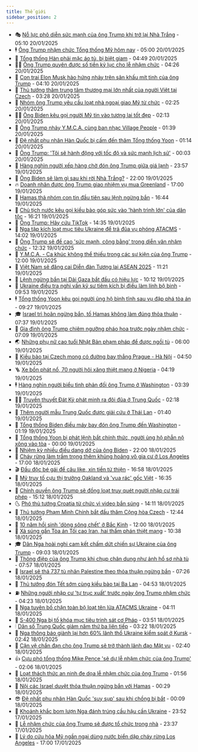 ```yaml
---
title: Thế giới
sidebar_position: 2
---
```


<!-- vnexpress-the-gioi:START -->
- 🎭 [Nỗ lực phô diễn sức mạnh của ông Trump khi trở lại Nhà Trắng](https://vnexpress.net/no-luc-pho-dien-suc-manh-cua-ong-trump-khi-tro-lai-nha-trang-4840898.html) - 05:10 20/01/2025
- 🕴 [Ông Trump nhậm chức Tổng thống Mỹ hôm nay](https://vnexpress.net/ong-trump-nham-chuc-tong-thong-my-hom-nay-4840934.html) - 05:00 20/01/2025
- 🤭 [Tổng thống Hàn phải mặc áo tù, bị biệt giam](https://vnexpress.net/tong-thong-han-phai-mac-ao-tu-bi-biet-giam-4840931.html) - 04:49 20/01/2025
- 🧑‍💻 [Ông Trump quyên được số tiền kỷ lục cho lễ nhậm chức](https://vnexpress.net/ong-trump-quyen-duoc-so-tien-ky-luc-cho-le-nham-chuc-4840983.html) - 04:26 20/01/2025
- 🦏 [Con trai Elon Musk hào hứng nhảy trên sân khấu mít tinh của ông Trump](https://vnexpress.net/con-trai-elon-musk-hao-hung-nhay-tren-san-khau-mit-tinh-cua-ong-trump-4840953.html) - 04:10 20/01/2025
- 🦒 [Thủ tướng thăm trung tâm thương mại lớn nhất của người Việt tại Czech](https://vnexpress.net/thu-tuong-tham-trung-tam-thuong-mai-lon-nhat-cua-nguoi-viet-tai-czech-4840873.html) - 03:28 20/01/2025
- 🌈 [Nhóm ông Trump yêu cầu loạt nhà ngoại giao Mỹ từ chức](https://vnexpress.net/nhom-ong-trump-yeu-cau-loat-nha-ngoai-giao-my-tu-chuc-4840916.html) - 02:25 20/01/2025
- 🧑‍🏫 [Ông Biden kêu gọi người Mỹ tin vào tương lai tốt đẹp](https://vnexpress.net/ong-biden-keu-goi-nguoi-my-tin-vao-tuong-lai-tot-dep-4840886.html) - 02:13 20/01/2025
- 🐲 [Ông Trump nhảy Y.M.C.A. cùng ban nhạc Village People](https://vnexpress.net/ong-trump-nhay-y-m-c-a-cung-ban-nhac-village-people-4840903.html) - 01:39 20/01/2025
- 🦒 [Đệ nhất phu nhân Hàn Quốc bị cấm đến thăm Tổng thống Yoon](https://vnexpress.net/de-nhat-phu-nhan-han-quoc-bi-cam-den-tham-tong-thong-yoon-4840889.html) - 01:14 20/01/2025
- 🐻 [Ông Trump: &#39;Tôi sẽ hành động với tốc độ và sức mạnh lịch sử&#39;](https://vnexpress.net/ong-trump-toi-se-hanh-dong-voi-toc-do-va-suc-manh-lich-su-4840884.html) - 00:03 20/01/2025
- 🚀 [Hàng nghìn người xếp hàng chờ đón ông Trump giữa giá lạnh](https://vnexpress.net/hang-nghin-nguoi-xep-hang-cho-don-ong-trump-giua-gia-lanh-4840879.html) - 23:57 19/01/2025
- 🥰 [Ông Biden sẽ làm gì sau khi rời Nhà Trắng?](https://vnexpress.net/ong-biden-se-lam-gi-sau-khi-roi-nha-trang-4838844.html) - 22:00 19/01/2025
- 🔥 [Doanh nhân được ông Trump giao nhiệm vụ mua Greenland](https://vnexpress.net/doanh-nhan-duoc-ong-trump-giao-nhiem-vu-mua-greenland-4840245.html) - 17:00 19/01/2025
- 🥳 [Hamas thả nhóm con tin đầu tiên sau lệnh ngừng bắn](https://vnexpress.net/hamas-tha-nhom-con-tin-dau-tien-sau-lenh-ngung-ban-4840866.html) - 16:44 19/01/2025
- 💼 [Chủ tịch nước kêu gọi kiều bào góp sức vào &#39;hành trình lớn&#39; của dân tộc](https://vnexpress.net/chu-tich-nuoc-keu-goi-kieu-bao-gop-suc-vao-hanh-trinh-lon-cua-dan-toc-4840853.html) - 16:21 19/01/2025
- 🤡 [Ông Trump: Hãy cứu TikTok](https://vnexpress.net/ong-trump-hay-cuu-tiktok-4840849.html) - 14:35 19/01/2025
- 🌁 [Nga tập kích loạt mục tiêu Ukraine để trả đũa vụ phóng ATACMS](https://vnexpress.net/nga-tap-kich-loat-muc-tieu-ukraine-de-tra-dua-vu-phong-atacms-4840845.html) - 14:02 19/01/2025
- 🤩 [Ông Trump sẽ đề cao &#39;sức mạnh, công bằng&#39; trong diễn văn nhậm chức](https://vnexpress.net/ong-trump-se-de-cao-suc-manh-cong-bang-trong-dien-van-nham-chuc-4840832.html) - 12:32 19/01/2025
- 🎉 [Y.M.C.A. - Ca khúc không thể thiếu trong các sự kiện của ông Trump](https://vnexpress.net/y-m-c-a-ca-khuc-khong-the-thieu-trong-cac-su-kien-cua-ong-trump-4840402.html) - 12:00 19/01/2025
- 🎉 [Việt Nam sẽ đăng cai Diễn đàn Tương lai ASEAN 2025](https://vnexpress.net/viet-nam-se-dang-cai-dien-dan-tuong-lai-asean-2025-4840819.html) - 11:21 19/01/2025
- 🌁 [Lệnh ngừng bắn tại Dải Gaza bắt đầu có hiệu lực](https://vnexpress.net/lenh-ngung-ban-tai-dai-gaza-bat-dau-co-hieu-luc-4840802.html) - 10:12 19/01/2025
- 🌊 [Ukraine điều tra nghi vấn kỹ sư tiêm kích bị điều làm lính bộ binh](https://vnexpress.net/ukraine-dieu-tra-nghi-van-ky-su-tiem-kich-bi-dieu-lam-linh-bo-binh-4840432.html) - 09:53 19/01/2025
- 🕴 [Tổng thống Yoon kêu gọi người ủng hộ bình tĩnh sau vụ đập phá tòa án](https://vnexpress.net/tong-thong-yoon-keu-goi-nguoi-ung-ho-binh-tinh-sau-vu-dap-pha-toa-an-4840766.html) - 09:27 19/01/2025
- 🎓 [Israel trì hoãn ngừng bắn, tố Hamas không làm đúng thỏa thuận](https://vnexpress.net/israel-tri-hoan-ngung-ban-to-hamas-khong-lam-dung-thoa-thuan-4840768.html) - 07:37 19/01/2025
- 🦩 [Gia đình ông Trump chiêm ngưỡng pháo hoa trước ngày nhậm chức](https://vnexpress.net/gia-dinh-ong-trump-chiem-nguong-phao-hoa-truoc-ngay-nham-chuc-4840732.html) - 07:09 19/01/2025
- 🌏 [Những phụ nữ cao tuổi Nhật Bản phạm pháp để được ngồi tù](https://vnexpress.net/nhung-phu-nu-cao-tuoi-nhat-ban-pham-phap-de-duoc-ngoi-tu-4840685.html) - 06:00 19/01/2025
- 🌋 [Kiều bào tại Czech mong có đường bay thẳng Prague - Hà Nội](https://vnexpress.net/kieu-bao-tai-czech-mong-co-duong-bay-thang-prague-ha-noi-4840722.html) - 04:50 19/01/2025
- 🪜 [Xe bồn phát nổ, 70 người hôi xăng thiệt mạng ở Nigeria](https://vnexpress.net/xe-bon-phat-no-70-nguoi-hoi-xang-thiet-mang-o-nigeria-4840698.html) - 04:19 19/01/2025
- 🕴 [Hàng nghìn người biểu tình phản đối ông Trump ở Washington](https://vnexpress.net/hang-nghin-nguoi-bieu-tinh-phan-doi-ong-trump-o-washington-4840693.html) - 03:39 19/01/2025
- 🧑‍🏫 [Truyền thuyết Đát Kỷ phát minh ra đôi đũa ở Trung Quốc](https://vnexpress.net/truyen-thuyet-dat-ky-phat-minh-ra-doi-dua-o-trung-quoc-4837175.html) - 02:18 19/01/2025
- 🌮 [Thêm người mẫu Trung Quốc được giải cứu ở Thái Lan](https://vnexpress.net/them-nguoi-mau-trung-quoc-duoc-giai-cuu-o-thai-lan-4840664.html) - 01:40 19/01/2025
- 🚦 [Tổng thống Biden điều máy bay đón ông Trump đến Washington](https://vnexpress.net/tong-thong-biden-dieu-may-bay-don-ong-trump-den-washington-4840665.html) - 01:19 19/01/2025
- 💫 [Tổng thống Yoon bị phát lệnh bắt chính thức, người ủng hộ phẫn nộ xông vào tòa](https://vnexpress.net/tong-thong-yoon-bi-phat-lenh-bat-chinh-thuc-nguoi-ung-ho-phan-no-xong-vao-toa-4840651.html) - 00:00 19/01/2025
- 🤡 [Nhiệm kỳ nhiều điều dang dở của ông Biden](https://vnexpress.net/nhiem-ky-nhieu-dieu-dang-do-cua-ong-biden-4840136.html) - 22:00 18/01/2025
- 🦣 [Cháy rừng làm trầm trọng thêm khủng hoảng vô gia cư ở Los Angeles](https://vnexpress.net/chay-rung-lam-tram-trong-them-khung-hoang-vo-gia-cu-o-los-angeles-4840468.html) - 17:00 18/01/2025
- 🎬 [Đầu độc bé gái để câu like, xin tiền từ thiện](https://vnexpress.net/dau-doc-be-gai-de-cau-like-xin-tien-tu-thien-4840583.html) - 16:58 18/01/2025
- 🎉 [Mỹ truy tố cựu thị trưởng Oakland và &#39;vua rác&#39; gốc Việt](https://vnexpress.net/my-truy-to-cuu-thi-truong-oakland-va-vua-rac-goc-viet-4840624.html) - 16:35 18/01/2025
- 🎡 [Chính quyền ông Trump sẽ đồng loạt truy quét người nhập cư trái phép](https://vnexpress.net/chinh-quyen-ong-trump-se-dong-loat-truy-quet-nguoi-nhap-cu-trai-phep-4840615.html) - 15:12 18/01/2025
- 🌜 [Phó thủ tướng Croatia từ chức vì video bắn súng](https://vnexpress.net/pho-thu-tuong-croatia-tu-chuc-vi-video-ban-sung-4840600.html) - 14:11 18/01/2025
- 🎡 [Thủ tướng Phạm Minh Chính bắt đầu thăm Cộng hòa Czech](https://vnexpress.net/thu-tuong-pham-minh-chinh-bat-dau-tham-cong-hoa-czech-4840494.html) - 12:44 18/01/2025
- 🤗 [10 năm hồi sinh &#39;dòng sông chết&#39; ở Bắc Kinh](https://vnexpress.net/10-nam-hoi-sinh-dong-song-chet-o-bac-kinh-4840290.html) - 12:00 18/01/2025
- 🦩 [Xả súng gần Tòa án Tối cao Iran, hai thẩm phán thiệt mạng](https://vnexpress.net/xa-sung-gan-toa-an-toi-cao-iran-hai-tham-phan-thiet-mang-4840559.html) - 10:38 18/01/2025
- 🎓 [Dân Nga hoài nghi cam kết chấm dứt chiến sự Ukraine của ông Trump](https://vnexpress.net/dan-nga-hoai-nghi-cam-ket-cham-dut-chien-su-ukraine-cua-ong-trump-4840528.html) - 09:03 18/01/2025
- 🌁 [Thông điệp của ông Trump khi chụp chân dung như ảnh hồ sơ nhà tù](https://vnexpress.net/thong-diep-cua-ong-trump-khi-chup-chan-dung-nhu-anh-ho-so-nha-tu-4840438.html) - 07:57 18/01/2025
- 🤩 [Israel sẽ thả 737 tù nhân Palestine theo thỏa thuận ngừng bắn](https://vnexpress.net/israel-se-tha-737-tu-nhan-palestine-theo-thoa-thuan-ngung-ban-4840521.html) - 07:26 18/01/2025
- 👹 [Thủ tướng đón Tết sớm cùng kiều bào tại Ba Lan](https://vnexpress.net/thu-tuong-don-tet-som-cung-kieu-bao-tai-ba-lan-4840470.html) - 04:53 18/01/2025
- ⛽️ [Những người nhập cư &#39;tự trục xuất&#39; trước ngày ông Trump nhậm chức](https://vnexpress.net/nhung-nguoi-nhap-cu-tu-truc-xuat-truoc-ngay-ong-trump-nham-chuc-4839837.html) - 04:23 18/01/2025
- 🚀 [Nga tuyên bố chặn toàn bộ loạt tên lửa ATACMS Ukraine](https://vnexpress.net/nga-tuyen-bo-chan-toan-bo-loat-ten-lua-atacms-ukraine-4840485.html) - 04:11 18/01/2025
- 🎡 [S-400 Nga bị tố khóa mục tiêu trinh sát cơ Pháp](https://vnexpress.net/s-400-nga-bi-to-khoa-muc-tieu-trinh-sat-co-phap-4840410.html) - 03:51 18/01/2025
- 🕯 [Dân số Trung Quốc giảm năm thứ ba liên tiếp](https://vnexpress.net/dan-so-trung-quoc-giam-nam-thu-ba-lien-tiep-4840414.html) - 03:22 18/01/2025
- 🐻 [Nga thông báo giành lại hơn 60% lãnh thổ Ukraine kiểm soát ở Kursk](https://vnexpress.net/nga-thong-bao-gianh-lai-hon-60-lanh-tho-ukraine-kiem-soat-o-kursk-4840338.html) - 02:42 18/01/2025
- 🚦 [Cận vệ chắn đạn cho ông Trump sẽ trở thành lãnh đạo Mật vụ](https://vnexpress.net/can-ve-chan-dan-cho-ong-trump-se-tro-thanh-lanh-dao-mat-vu-4840421.html) - 02:40 18/01/2025
- 👍 [Cựu phó tổng thống Mike Pence &#39;sẽ dự lễ nhậm chức của ông Trump&#39;](https://vnexpress.net/cuu-pho-tong-thong-mike-pence-se-du-le-nham-chuc-cua-ong-trump-4840416.html) - 02:06 18/01/2025
- 🚀 [Loạt thách thức an ninh đe dọa lễ nhậm chức của ông Trump](https://vnexpress.net/loat-thach-thuc-an-ninh-de-doa-le-nham-chuc-cua-ong-trump-4839236.html) - 01:56 18/01/2025
- 🌮 [Nội các Israel duyệt thỏa thuận ngừng bắn với Hamas](https://vnexpress.net/noi-cac-israel-duyet-thoa-thuan-ngung-ban-voi-hamas-4840400.html) - 00:29 18/01/2025
- 😎 [Đệ nhất phu nhân Hàn Quốc &#39;suy sụp&#39; sau khi chồng bị bắt](https://vnexpress.net/de-nhat-phu-nhan-han-quoc-suy-sup-sau-khi-chong-bi-bat-4840399.html) - 00:09 18/01/2025
- 🐲 [Khoảnh khắc bom lượn Nga đánh trúng cầu hậu cần Ukraine](https://vnexpress.net/khoanh-khac-bom-luon-nga-danh-trung-cau-hau-can-ukraine-4840285.html) - 23:52 17/01/2025
- 💫 [Lễ nhậm chức của ông Trump sẽ được tổ chức trong nhà](https://vnexpress.net/le-nham-chuc-cua-ong-trump-se-duoc-to-chuc-trong-nha-4840396.html) - 23:37 17/01/2025
- 👀 [Lý do cứu hỏa Mỹ ngần ngại dùng nước biển dập cháy rừng Los Angeles](https://vnexpress.net/ly-do-cuu-hoa-my-ngan-ngai-dung-nuoc-bien-dap-chay-rung-los-angeles-4840054.html) - 17:00 17/01/2025<!-- vnexpress-the-gioi:END -->